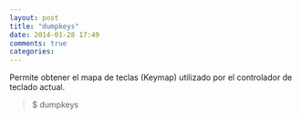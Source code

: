 ```yaml
---
layout: post
title: "dumpkeys"
date: 2014-01-28 17:49
comments: true
categories: 
---
```

Permite obtener el mapa de teclas (Keymap) utilizado por el controlador de teclado actual.

>$ dumpkeys

